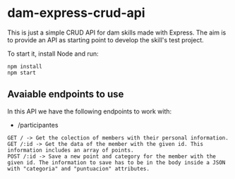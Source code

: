 # dam-express-crud-api
This is just a simple CRUD API for dam skills made with Express. The aim is to provide an API as starting point to develop the skill's test project.

To start it, install Node and run:

```
npm install
npm start
```
## Avaiable endpoints to use
In this API we have the following endpoints to work with:

* /participantes
```
GET / -> Get the colection of members with their personal information.
GET /:id -> Get the data of the member with the given id. This information includes an array of points.
POST /:id -> Save a new point and category for the member with the given id. The information to save has to be in the body inside a JSON with "categoria" and "puntuacion" attributes.

```
